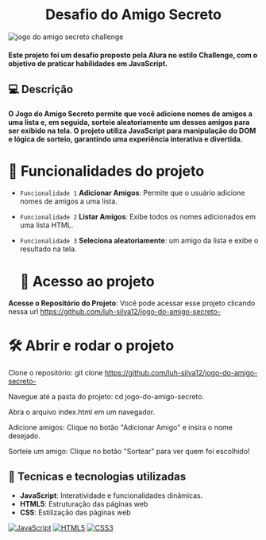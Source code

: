 <h1 align="center"> Desafio do Amigo Secreto </h1> 

![jogo do amigo secreto challenge ](https://github.com/user-attachments/assets/05f25861-bbed-44be-acb9-96e2ca4db64a)

#### Este projeto foi um desafio proposto pela Alura no estilo Challenge, com o objetivo de praticar habilidades em JavaScript. ####

## 💻 **Descrição** 
#### O Jogo do Amigo Secreto permite que você adicione nomes de amigos a uma lista e, em seguida, sorteie aleatoriamente um desses amigos para ser exibido na tela. O projeto utiliza JavaScript para manipulação do DOM e lógica de sorteio, garantindo uma experiência interativa e divertida. ####
# :hammer: **Funcionalidades do projeto**
- `Funcionalidade 1` **Adicionar Amigos**: Permite que o usuário adicione nomes de amigos a uma lista.
- `Funcionalidade 2` **Listar Amigos**: Exibe todos os nomes adicionados em uma lista HTML.
- `Funcionalidade 3` **Seleciona aleatoriamente**: um amigo da lista e exibe o resultado na tela.

   # 📁 Acesso ao projeto
**Acesse o Repositório do Projeto**: Você pode acessar esse projeto clicando nessa url https://github.com/luh-silva12/jogo-do-amigo-secreto-

# 🛠️ Abrir e rodar o projeto
Clone o repositório: git clone https://github.com/luh-silva12/jogo-do-amigo-secreto-

Navegue até a pasta do projeto: cd jogo-do-amigo-secreto.

Abra o arquivo index.html em um navegador.

Adicione amigos: Clique no botão "Adicionar Amigo" e insira o nome desejado.


Sorteie um amigo: Clique no botão "Sortear" para ver quem foi escolhido!


## 🔽 **Tecnicas e tecnologias utilizadas**

- **JavaScript**: Interatividade e funcionalidades dinâmicas. 
- **HTML5**: Estruturação das páginas web
- **CSS**: Estilização das páginas web

  
[![JavaScript](https://img.shields.io/badge/JavaScript-F7DF1E?style=for-the-badge&logo=javascript&logoColor=black)](https://developer.mozilla.org/en-US/docs/Web/JavaScript)
[![HTML5](https://img.shields.io/badge/HTML5-E34F26?style=for-the-badge&logo=html5&logoColor=white)](https://developer.mozilla.org/en-US/docs/Web/HTML)
[![CSS3](https://img.shields.io/badge/CSS3-1572B6?style=for-the-badge&logo=css3&logoColor=white)](https://developer.mozilla.org/en-US/docs/Web/CSS)
